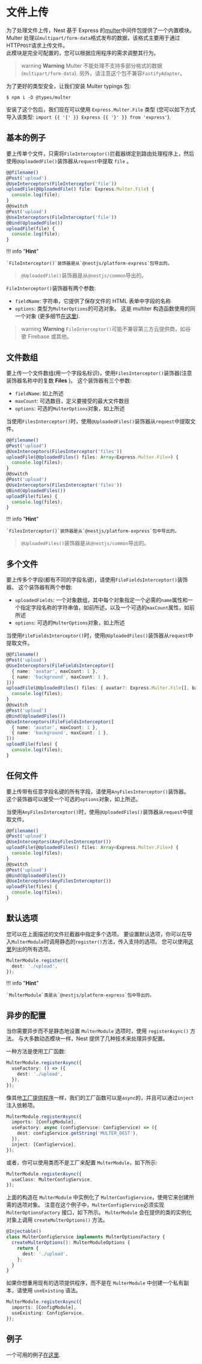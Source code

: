 # 文件上传

为了处理文件上传，Nest 基于 Express 的[multer](https://github.com/expressjs/multer)中间件包提供了一个内置模块。
Multer 处理以`multipart/form-data`格式发布的数据，该格式主要用于通过 HTTP`POST`请求上传文件。  
此模块是完全可配置的，您可以根据应用程序的需求调整其行为。

> warning **Warning** Multer 不能处理不支持多部分格式的数据 (`multipart/form-data`).
> 另外，请注意这个包不兼容`FastifyAdapter`。

为了更好的类型安全，让我们安装 Multer typings 包:

```shell
$ npm i -D @types/multer
```

安装了这个包后，我们现在可以使用 `Express.Multer.File` 类型 (您可以如下方式导入该类型: `import {{ '{' }} Express {{ '}' }} from 'express'`).

## 基本的例子

要上传单个文件，只需将`FileInterceptor()`拦截器绑定到路由处理程序上，然后使用`@UploadedFile()`装饰器从`request`中提取 `file` 。

```typescript
@@filename()
@Post('upload')
@UseInterceptors(FileInterceptor('file'))
uploadFile(@UploadedFile() file: Express.Multer.File) {
  console.log(file);
}
@@switch
@Post('upload')
@UseInterceptors(FileInterceptor('file'))
@Bind(UploadedFile())
uploadFile(file) {
  console.log(file);
}
```

!!! info "**Hint**"

    `FileInterceptor()`装饰器是从`@nestjs/platform-express`包导出的。

> `@UploadedFile()`装饰器是从`@nestjs/common`导出的。

`FileInterceptor()`装饰器有两个参数:

- `fieldName`: 字符串，它提供了保存文件的 HTML 表单中字段的名称
- `options`: 类型为`MulterOptions`的可选对象。
  这是 multiter 构造函数使用的同一个对象 (更多细节[在这里](https://github.com/expressjs/multer#multeropts)).

> warning **Warning** `FileInterceptor()`可能不兼容第三方云提供商，如谷歌 Firebase 或其他。

## 文件数组

要上传一个文件数组(用一个字段名标识)，使用`FilesInterceptor()`装饰器(注意装饰器名称中的复数 **Files** )。
这个装饰器有三个参数:

- `fieldName`: 如上所述
- `maxCount`: 可选数目，定义要接受的最大文件数目
- `options`: 可选的`MulterOptions`对象，如上所述

当使用`FilesInterceptor()`时，使用`@UploadedFiles()`装饰器从`request`中提取文件。

```typescript
@@filename()
@Post('upload')
@UseInterceptors(FilesInterceptor('files'))
uploadFile(@UploadedFiles() files: Array<Express.Multer.File>) {
  console.log(files);
}
@@switch
@Post('upload')
@UseInterceptors(FilesInterceptor('files'))
@Bind(UploadedFiles())
uploadFile(files) {
  console.log(files);
}
```

!!! info "**Hint**"

    `FilesInterceptor()`装饰器是从`@nestjs/platform-express`包中导出的。

> `@UploadedFiles()`装饰器是从`@nestjs/common`导出的。

## 多个文件

要上传多个字段(都有不同的字段名键)，请使用`FileFieldsInterceptor()`装饰器。
这个装饰器有两个参数:

- `uploadedFields`: 一个对象数组，其中每个对象指定一个必需的`name`属性和一个指定字段名称的字符串值，如前所述，以及一个可选的`maxCount`属性，如前所述
- `options`: 可选的`MulterOptions`对象，如上所述

当使用`FileFieldsInterceptor()`时，使用`@UploadedFiles()`装饰器从`request`中提取文件。

```typescript
@@filename()
@Post('upload')
@UseInterceptors(FileFieldsInterceptor([
  { name: 'avatar', maxCount: 1 },
  { name: 'background', maxCount: 1 },
]))
uploadFile(@UploadedFiles() files: { avatar?: Express.Multer.File[], background?: Express.Multer.File[] }) {
  console.log(files);
}
@@switch
@Post('upload')
@Bind(UploadedFiles())
@UseInterceptors(FileFieldsInterceptor([
  { name: 'avatar', maxCount: 1 },
  { name: 'background', maxCount: 1 },
]))
uploadFile(files) {
  console.log(files);
}
```

## 任何文件

要上传带有任意字段名键的所有字段，请使用`AnyFilesInterceptor()`装饰器。
这个装饰器可以接受一个可选的`options`对象，如上所述。

当使用`AnyFilesInterceptor()`时，使用`@UploadedFiles()`装饰器从`request`中提取文件。

```typescript
@@filename()
@Post('upload')
@UseInterceptors(AnyFilesInterceptor())
uploadFile(@UploadedFiles() files: Array<Express.Multer.File>) {
  console.log(files);
}
@@switch
@Post('upload')
@Bind(UploadedFiles())
@UseInterceptors(AnyFilesInterceptor())
uploadFile(files) {
  console.log(files);
}
```

## 默认选项

您可以在上面描述的文件拦截器中指定多个选项。
要设置默认选项，你可以在导入`MulterModule`时调用静态的`register()`方法，传入支持的选项。
您可以使用[这里](https://github.com/expressjs/multer#multeropts)列出的所有选项。

```typescript
MulterModule.register({
  dest: './upload',
});
```

!!! info "**Hint**"

    `MulterModule`类是从`@nestjs/platform-express`包中导出的。

## 异步的配置

当你需要异步而不是静态地设置 `MulterModule` 选项时，使用 `registerAsync()` 方法。
与大多数动态模块一样，Nest 提供了几种技术来处理异步配置。

一种方法是使用工厂函数:

```typescript
MulterModule.registerAsync({
  useFactory: () => ({
    dest: './upload',
  }),
});
```

像其他[工厂提供程序](https://docs.nestjs.com/fundamentals/custom-providers#factory-providers-usefactory)一样，我们的工厂函数可以是`async`的，并且可以通过`inject`注入依赖项。

```typescript
MulterModule.registerAsync({
  imports: [ConfigModule],
  useFactory: async (configService: ConfigService) => ({
    dest: configService.getString('MULTER_DEST'),
  }),
  inject: [ConfigService],
});
```

或者，你可以使用类而不是工厂来配置 `MulterModule`，如下所示:

```typescript
MulterModule.registerAsync({
  useClass: MulterConfigService,
});
```

上面的构造在 `MulterModule` 中实例化了 `MulterConfigService`，使用它来创建所需的选项对象。
注意在这个例子中，`MulterConfigService`必须实现`MulterOptionsFactory` 接口，如下所示。
`MulterModule` 会在提供的类的实例化对象上调用 `createMulterOptions()` 方法。

```typescript
@Injectable()
class MulterConfigService implements MulterOptionsFactory {
  createMulterOptions(): MulterModuleOptions {
    return {
      dest: './upload',
    };
  }
}
```

如果你想重用现有的选项提供程序，而不是在 `MulterModule` 中创建一个私有副本，请使用 `useExisting` 语法。

```typescript
MulterModule.registerAsync({
  imports: [ConfigModule],
  useExisting: ConfigService,
});
```

## 例子

一个可用的例子[在这里](https://github.com/nestjs/nest/tree/master/sample/29-file-upload).
